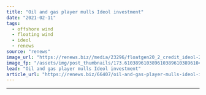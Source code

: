 ```yaml
---
title: "Oil and gas player mulls Ideol investment"
date: "2021-02-11"
tags: 
  - offshore wind
  - floating wind
  - ideol
  - renews
source: "renews"
image_url: "https://renews.biz//media/23296/floatgen20_2_credit_ideol-2.jpeg?mode=crop&width=770&heightratio=0.6103896103896103896103896104&slimmage=true"
image_fp: "/assets/img/post_thumbnails/173.6103896103896103896103896104&slimmage=true"
lead: "Oil and gas player mulls Ideol investment"
article_url: "https://renews.biz/66407/oil-and-gas-player-mulls-ideol-investment/"
---
```


---
